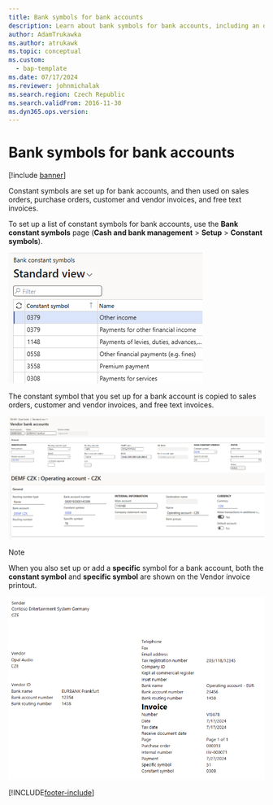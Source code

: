```yaml
---
title: Bank symbols for bank accounts
description: Learn about bank symbols for bank accounts, including an outline on setting up a list of constant symbols for bank accounts.
author: AdamTrukawka
ms.author: atrukawk
ms.topic: conceptual
ms.custom: 
  - bap-template
ms.date: 07/17/2024
ms.reviewer: johnmichalak
ms.search.region: Czech Republic
ms.search.validFrom: 2016-11-30
ms.dyn365.ops.version: 
---
```


# Bank symbols for bank accounts

[!include [banner](../../includes/banner.md)]

Constant symbols are set up for bank accounts, and then used on sales orders, purchase orders, customer and vendor invoices, and free text invoices.

To set up a list of constant symbols for bank accounts, use the **Bank constant symbols** page (**Cash and bank management** \> **Setup** \> **Constant symbols**). 


![Constant symbols form](../media/constant-symbol-form.png) 


The constant symbol that you set up for a bank account is copied to sales orders, customer and vendor invoices, and free text invoices.

![Constant and Specific symbols for vendor bank account](../media/vendor-bank-account.png)
![Constant and Specific symbols for company's bank account](../media/company-bank-account.png)


> [!NOTE]
> When you also set up or add a **specific** symbol for a bank account, both the **constant symbol** and **specific symbol** are shown on the Vendor invoice printout.

![Vendor Invoice printout](../media/vendor-invoice-printout.png)


[!INCLUDE[footer-include](../../../includes/footer-banner.md)]
